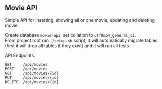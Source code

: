 ## Movie API

Simple API for inserting, showing all or one movie, updating and deleting movie.  

Create database ```movie-api```, set collation to ```utf8mb4_general_ci```.  
From project root run ```./setup.sh``` script, it will automatically migrate tables (first it will drop all tables if they exist) and 
it will run all tests.

API Endpoints: 
``` 
GET     /api/movies  
POST    /api/movies  
GET     /api/movies/{id}  
PUT     /api/movies/{id}  
DELETE  /api/movies/{id}  
```
